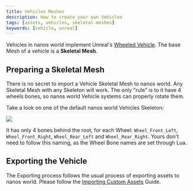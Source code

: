 ```yaml
---
title: Vehicles Meshes
description: How to create your own Vehicles
tags: [assets, vehicles, skeletal-meshes]
keywords: [vehicle, unreal]
---
```



Vehicles in nanos world implement Unreal's [Wheeled Vehicle](https://docs.unrealengine.com/4.27/en-US/InteractiveExperiences/Vehicles/). The base Mesh of a vehicle is a **Skeletal Mesh**.


## Preparing a Skeletal Mesh

There is no secret to import a Vehicle Skeletal Mesh to nanos world. Any Skeletal Mesh with any Skeleton will work. The only "rule" is to it have 4 wheels bones, so nanos world Vehicle systems can properly rotate them.

Take a look on one of the default nanos world Vehicles Skeleton:

![](/img/docs/tutorials/import-vehicles-01.jpg)

It has only 4 bones behind the root, for each Wheel: `Wheel_Front_Left`, `Wheel_Front_Right`, `Wheel_Rear_Left` and `Wheel_Rear_Right`. Yours don't need to follow this naming, as the Wheel Bone names are set through Lua.


## Exporting the Vehicle

The Exporting process follows the usual process of exporting assets to nanos world. Please follow the [Importing Custom Assets](/assets-modding/creating-assets/importing-assets.md) Guide.
